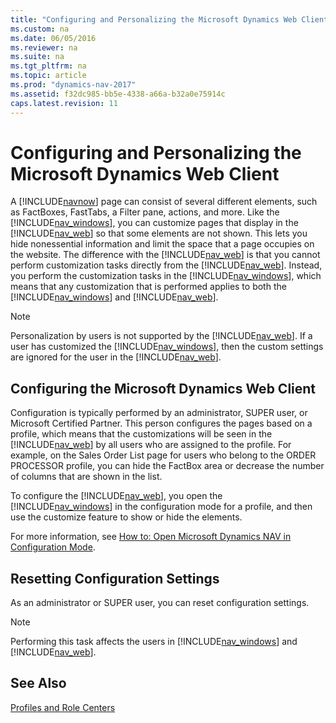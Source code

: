 ```yaml
---
title: "Configuring and Personalizing the Microsoft Dynamics Web Client"
ms.custom: na
ms.date: 06/05/2016
ms.reviewer: na
ms.suite: na
ms.tgt_pltfrm: na
ms.topic: article
ms.prod: "dynamics-nav-2017"
ms.assetid: f32dc985-bb5e-4338-a66a-b32a0e75914c
caps.latest.revision: 11
---
```

# Configuring and Personalizing the Microsoft Dynamics Web Client
A [!INCLUDE[navnow](includes/navnow_md.md)] page can consist of several different elements, such as FactBoxes, FastTabs, a Filter pane, actions, and more. Like the [!INCLUDE[nav_windows](includes/nav_windows_md.md)], you can customize pages that display in the [!INCLUDE[nav_web](includes/nav_web_md.md)] so that some elements are not shown. This lets you hide nonessential information and limit the space that a page occupies on the website. The difference with the [!INCLUDE[nav_web](includes/nav_web_md.md)] is that you cannot perform customization tasks directly from the [!INCLUDE[nav_web](includes/nav_web_md.md)]. Instead, you perform the customization tasks in the [!INCLUDE[nav_windows](includes/nav_windows_md.md)], which means that any customization that is performed applies to both the [!INCLUDE[nav_windows](includes/nav_windows_md.md)] and [!INCLUDE[nav_web](includes/nav_web_md.md)].  

> [!NOTE]  
>  Personalization by users is not supported by the [!INCLUDE[nav_web](includes/nav_web_md.md)]. If a user has customized the [!INCLUDE[nav_windows](includes/nav_windows_md.md)], then the custom settings are ignored for the user in the [!INCLUDE[nav_web](includes/nav_web_md.md)].  

## Configuring the Microsoft Dynamics Web Client  
 Configuration is typically performed by an administrator, SUPER user, or Microsoft Certified Partner. This person configures the pages based on a profile, which means that the customizations will be seen in the [!INCLUDE[nav_web](includes/nav_web_md.md)] by all users who are assigned to the profile. For example, on the Sales Order List page for users who belong to the ORDER PROCESSOR profile, you can hide the FactBox area or decrease the number of columns that are shown in the list.  

 To configure the [!INCLUDE[nav_web](includes/nav_web_md.md)], you open the [!INCLUDE[nav_windows](includes/nav_windows_md.md)] in the configuration mode for a profile, and then use the customize feature to show or hide the elements. 
 
 For more information, see [How to: Open Microsoft Dynamics NAV in Configuration Mode](how-to-open-microsoft-dynamics-nav-in-configuration-mode.md).  

## Resetting Configuration Settings  
 As an administrator or SUPER user, you can reset configuration settings. <!-- For more information, see [How to: Cancel UI Configuration](How-to--Cancel-UI-Configuration.md). --> 

> [!NOTE]  
>  Performing this task affects the users in [!INCLUDE[nav_windows](includes/nav_windows_md.md)] and [!INCLUDE[nav_web](includes/nav_web_md.md)].  

## See Also  
 [Profiles and Role Centers](Profiles-and-Role-Centers.md)   
 
